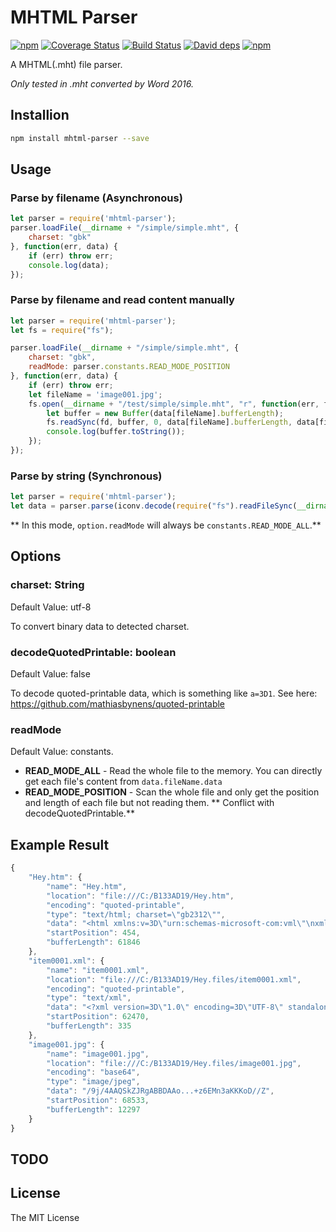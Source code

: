 MHTML Parser
==================================
[![npm](https://img.shields.io/npm/v/mhtml-parser.svg)](https://www.npmjs.com/package/mhtml-parser)
[![Coverage Status](https://coveralls.io/repos/zsxsoft/mhtml-parser/badge.svg)](https://coveralls.io/r/zsxsoft/mhtml-parser)
[![Build Status](https://travis-ci.org/zsxsoft/mhtml-parser.svg?branch=master)](https://travis-ci.org/zsxsoft/mhtml-parser)
[![David deps](https://david-dm.org/zsxsoft/mhtml-parser.svg)](https://david-dm.org/zsxsoft/mhtml-parser)
[![npm](https://img.shields.io/npm/dm/mhtml-parser.svg)](https://www.npmjs.com/package/mhtml-parser)

A MHTML(.mht) file parser.

*Only tested in .mht converted by Word 2016.*

## Installion
```bash
npm install mhtml-parser --save
```

## Usage

### Parse by filename (Asynchronous)
```javascript
let parser = require('mhtml-parser');
parser.loadFile(__dirname + "/simple/simple.mht", {
    charset: "gbk" 
}, function(err, data) {
    if (err) throw err;
    console.log(data);
});
```
### Parse by filename and read content manually
```javascript
let parser = require('mhtml-parser');
let fs = require("fs");

parser.loadFile(__dirname + "/simple/simple.mht", {
    charset: "gbk", 
    readMode: parser.constants.READ_MODE_POSITION
}, function(err, data) {
    if (err) throw err;
    let fileName = 'image001.jpg';
    fs.open(__dirname + "/test/simple/simple.mht", "r", function(err, fd) {
	    let buffer = new Buffer(data[fileName].bufferLength);
	    fs.readSync(fd, buffer, 0, data[fileName].bufferLength, data[fileName].startPosition); 
	    console.log(buffer.toString());
	});
});

```

### Parse by string (Synchronous)
```javascript
let parser = require('mhtml-parser');
let data = parser.parse(iconv.decode(require("fs").readFileSync(__dirname + "/simple/simple.mht", null), "gbk"), {});
```
** In this mode, ``option.readMode`` will always be ``constants.READ_MODE_ALL``.**

## Options
### charset: String
Default Value: utf-8

To convert binary data to detected charset.

### decodeQuotedPrintable: boolean
Default Value: false

To decode quoted-printable data, which is something like ``a=3D1``. See here: https://github.com/mathiasbynens/quoted-printable

### readMode
Default Value: constants.
* **READ_MODE_ALL** - Read the whole file to the memory. You can directly get each file's content from ``data.fileName.data``
* **READ_MODE_POSITION** - Scan the whole file and only get the position and length of each file but not reading them. ** Conflict with decodeQuotedPrintable.**


## Example Result
```javascript
{
	"Hey.htm": {
		"name": "Hey.htm",
		"location": "file:///C:/B133AD19/Hey.htm",
		"encoding": "quoted-printable",
		"type": "text/html; charset=\"gb2312\"",
		"data": "<html xmlns:v=3D\"urn:schemas-microsoft-com:vml\"\nxmlns:o=3D\"urn:schemas-micr>\n<li.....n<p class=3DMsoNormal><span lang=3DEN-US><o:p>&nbsp;</o:p></span></p>\n\n</div>\n\n</body>\n\n</html>",
		"startPosition": 454,
		"bufferLength": 61846
	},
	"item0001.xml": {
		"name": "item0001.xml",
		"location": "file:///C:/B133AD19/Hey.files/item0001.xml",
		"encoding": "quoted-printable",
		"type": "text/xml",
		"data": "<?xml version=3D\"1.0\" encoding=3D\"UTF-8\" standalone=3D\"no\"?><b:Sources xmln=\ns:b=3D\"http://schemas.openxmlformats.org/officeDocument/2006/bibliography\" =\nxmlns=3D\"http://schemas.openxmlformats.org/officeDocument/2006/bibliography=\n\" SelectedStyle=3D\"\\APASixthEditionOfficeOnline.xsl\" StyleName=3D\"APA\" Vers=\nion=3D\"6\"></b:Sources>",
		"startPosition": 62470,
		"bufferLength": 335
	},
	"image001.jpg": {
		"name": "image001.jpg",
		"location": "file:///C:/B133AD19/Hey.files/image001.jpg",
		"encoding": "base64",
		"type": "image/jpeg",
		"data": "/9j/4AAQSkZJRgABBDAAo...+z6EMn3aKKKoD//Z",
		"startPosition": 68533,
		"bufferLength": 12297
	}
}


```

## TODO

## License
The MIT License